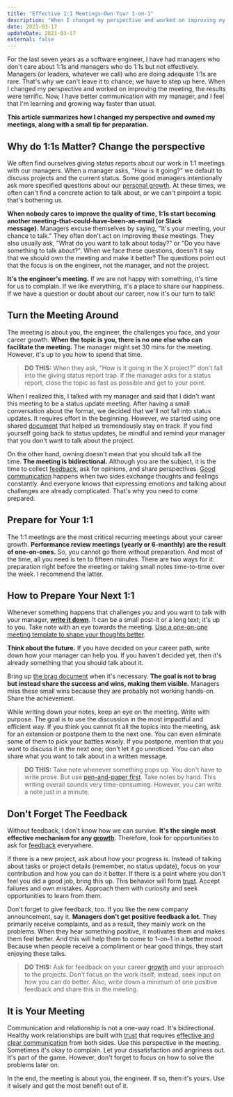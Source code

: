 ```yaml
---
title: "Effective 1:1 Meetings—Own Your 1-on-1"
description: "When I changed my perspective and worked on improving my 1:1 meetings, the results were terrific. Now, I have better communication with my manager, and I feel that I'm learning and growing way faster than usual."
date: 2021-03-17
updateDate: 2021-03-17
external: false
---
```


For the last seven years as a software engineer, I have had managers who don't care about 1:1s and managers who do 1:1s but not effectively. Managers (or leaders, whatever we call) who are doing adequate 1:1s are rare. That's why we can't leave it to chance; we have to step up here. When I changed my perspective and worked on improving the meeting, the results were terrific. Now, I have better communication with my manager, and I feel that I'm learning and growing way faster than usual.

**This article summarizes how I changed my perspective and owned my meetings, along with a small tip for preparation.**

## Why do 1:1s Matter? Change the perspective

We often find ourselves giving status reports about our work in 1:1 meetings with our managers. When a manager asks, "How is it going?" we default to discuss projects and the current status. Some good managers intentionally ask more specified questions about our [personal growth](/growth-with-systematic-bliss/). At these times, we often can't find a concrete action to talk about, or we can't pinpoint a topic that's bothering us.

**When nobody cares to improve the quality of time, 1:1s start becoming another meeting-that-could-have-been-an-email (or Slack message).** Managers excuse themselves by saying, "It's your meeting, your chance to talk." They often don't act on improving these meetings. They also usually ask, "What do you want to talk about today?" or "Do you have something to talk about?". When we face these questions, doesn't it say that we should own the meeting and make it better? The questions point out that the focus is on the engineer, not the manager, and not the project.

**It's the engineer's meeting.** If we are not happy with something, it's time for us to complain. If we like everything, it's a place to share our happiness. If we have a question or doubt about our career, now it's our turn to talk!

## Turn the Meeting Around

The meeting is about you, the engineer, the challenges you face, and your career growth. **When the topic is you, there is no one else who can facilitate the meeting.** The manager might set 30 mins for the meeting. However, it's up to you how to spend that time.

> **DO THIS:** When they ask, "How is it going in the X project?" don't fall into the giving status report trap. If the manager asks for a status report, close the topic as fast as possible and get to your point.

When I realized this, I talked with my manager and said that I didn't want this meeting to be a status update meeting. After having a small conversation about the format, we decided that we'll not fall into status updates. It requires effort in the beginning. However, we started using one shared [document](/effective-1-1-meetings-one-on-one-meeting-template/) that helped us tremendously stay on track. If you find yourself going back to status updates, be mindful and remind your manager that you don't want to talk about the project.

On the other hand, owning doesn't mean that you should talk all the time. **The meeting is bidirectional.** Although you are the subject, it is the time to collect [feedback](/importance-of-the-feedback/), ask for opinions, and share perspectives. [Good communication](/books/high-productivity-and-clear-communication-in-different-cultures/) happens when two sides exchange thoughts and feelings constantly. And everyone knows that expressing emotions and talking about challenges are already complicated. That's why you need to come prepared.

## Prepare for Your 1:1

The 1:1 meetings are the most critical recurring meetings about your career growth. **Performance review meetings (yearly or 6-monthly) are the result of one-on-ones.** So, you cannot go there without preparation. And most of the time, all you need is ten to fifteen minutes. There are two ways for it: preparation right before the meeting or taking small notes time-to-time over the week. I recommend the latter.

## How to Prepare Your Next 1:1

Whenever something happens that challenges you and you want to talk with your manager, **[write it down](/why-is-writing-important/)**. It can be a small post-it or a long text; it's up to you. Take note with an eye towards the meeting. [Use a one-on-one meeting template to shape your thoughts better](/effective-1-1-meetings-one-on-one-meeting-template/).

**Think about the future.** If you have decided on your career path, write down how your manager can help you. If you haven't decided yet, then it's already something that you should talk about it.

Bring up [the brag document](https://jvns.ca/blog/brag-documents/) when it's necessary. **The goal is not to brag but instead share the success and wins, making them visible.** Managers miss these small wins because they are probably not working hands-on. Share the achievement.

While writing down your notes, keep an eye on the meeting. Write with purpose. The goal is to use the discussion in the most impactful and efficient way. If you think you cannot fit all the topics into the meeting, ask for an extension or postpone them to the next one. You can even eliminate some of them to pick your battles wisely. If you postpone, mention that you want to discuss it in the next one; don't let it go unnoticed. You can also share what you want to talk about in a written message.

> **DO THIS:** Take note whenever something pops up. You don't have to write prose. But use [pen-and-paper first](https://www.scientificamerican.com/article/a-learning-secret-don-t-take-notes-with-a-laptop/). Take notes by hand. This writing overall sounds very time-consuming. However, you can write a note just in a minute.

## Don't Forget The Feedback

Without feedback, I don't know how we can survive. **It's the single most effective mechanism for any [growth](/growth-with-systematic-bliss/).** Therefore, look for opportunities to ask for [feedback](/importance-of-the-feedback/) everywhere.

If there is a new project, ask about how your progress is. Instead of talking about tasks or project details (remember, no status update), focus on your contribution and how you can do it better. If there is a point where you don't feel you did a good job, bring this up. This behavior will form [trust](/how-to-build-trust-in-a-team-as-a-new-manager/). Accept failures and own mistakes. Approach them with curiosity and seek opportunities to learn from them.

Don't forget to give feedback, too. If you like the new company announcement, say it. **Managers don't get positive feedback a lot.** They primarily receive complaints, and as a result, they mainly work on the problems. When they hear something positive, it motivates them and makes them feel better. And this will help them to come to 1-on-1 in a better mood. Because when people receive a compliment or hear good things, they start enjoying these talks.

> **DO THIS:** Ask for feedback on your career [growth](/growth-with-systematic-bliss/) and your approach to the projects. Don't focus on the work itself; instead, seek input on how you can do better. Also, write down a minimum of one positive feedback and share this in the meeting.

## It is Your Meeting

Communication and relationship is not a one-way road. It's bidirectional. Healthy work relationships are built with [trust](/how-to-build-trust-in-a-team-as-a-new-manager/) that requires [effective and clear communication](/books/high-productivity-and-clear-communication-in-different-cultures/) from both sides. Use this perspective in the meeting. Sometimes it's okay to complain. Let your dissatisfaction and angriness out. It's part of the game. However, don't forget to focus on how to solve the problems later on.

In the end, the meeting is about you, the engineer. If so, then it's yours. Use it wisely and get the most benefit out of it.
